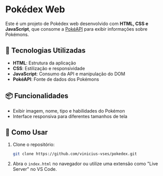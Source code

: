 # Pokédex Web

Este é um projeto de Pokédex web desenvolvido com **HTML, CSS e JavaScript**, que consome a [PokéAPI](https://pokeapi.co/) para exibir informações sobre Pokémons.

## 🚀 Tecnologias Utilizadas

- **HTML**: Estrutura da aplicação
- **CSS**: Estilização e responsividade
- **JavaScript**: Consumo da API e manipulação do DOM
- **PokéAPI**: Fonte de dados dos Pokémons

## 📦 Funcionalidades

- Exibir imagem, nome, tipo e habilidades do Pokémon
- Interface responsiva para diferentes tamanhos de tela

## 🔧 Como Usar

1. Clone o repositório:
   ```sh
   git clone https://github.com/vinicius-vses/pokedex.git
   ```
2. Abra o `index.html` no navegador ou utilize uma extensão como "Live Server" no VS Code.

